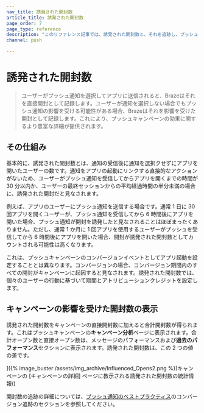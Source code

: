 ```yaml
---
nav_title: 誘発された開封数
article_title: 誘発された開封数
page_order: 7
page_type: reference
description: "このリファレンス記事では、誘発された開封数と、それを追跡し、プッシュキャンペーンについて充実したレベルの詳細を提供する方法について説明します。"
channel: push

---
```


# 誘発された開封数

> ユーザーがプッシュ通知を選択してアプリに送信されると、Brazeはそれを直接開封として記録します。ユーザーが通知を選択しない場合でもプッシュ通知の影響を受ける可能性がある場合、Brazeはそれを影響を受けた開封として記録します。これにより、プッシュキャンペーンの効果に関するより豊富な詳細が提供されます。

## その仕組み

基本的に、誘発された開封数とは、通知の受信後に通知を選択クせずにアプリを開いたユーザーの数です。通知をアプリの起動にリンクする直接的なアクションがないため、ユーザーがプッシュ通知を受信してからアプリを開くまでの時間が 30 分以内か、ユーザーの最終セッションからの平均経過時間の半分未満の場合に、誘発された開封だと見なされます。

例えば、アプリのユーザーにプッシュ通知を送信する場合です。通常 1 日に 30 回アプリを開くユーザーが、プッシュ通知を受信してから 6 時間後にアプリを開いた場合、プッシュ通知が開封を誘発したと見なされることはほぼまったくありません。ただし、通常 1 か月に 1 回アプリを使用するユーザーがプッシュを受信してから 6 時間後にアプリを開いた場合、開封が誘発された開封数としてカウントされる可能性は高くなります。 

これは、プッシュキャンペーンのコンバージョンイベントとしてアプリ起動を設定することとは異なります。コンバージョンの場合、コンバージョン期間内のすべての開封がキャンペーンに起因すると見なされます。誘発された開封数では、個々のユーザーの行動に基づいて期間とアトリビューションクレジットを設定します。

## キャンペーンの影響を受けた開封数の表示

誘発された開封数をキャンペーンの直接開封数に加えると合計開封数が得られます。これはプッシュキャンペーンの**キャンペーン分析**ページに表示されます。合計オープン数と直接オープン数は、メッセージのパフォーマンスおよび**過去のパフォーマンス**セクションに表示されます。誘発された開封数は、この 2 つの値の差です。

]({% image_buster /assets/img_archive/Influenced_Opens2.png %})キャンペーンの [キャンペーンの詳細] ページに教示される誘発された開封数の統計情報()

開封数の追跡の詳細については、[プッシュ通知のベストプラクティス]({{site.baseurl}}/user_guide/message_building_by_channel/push/best_practices/)のコンバージョン追跡のセクションを参照してください。

